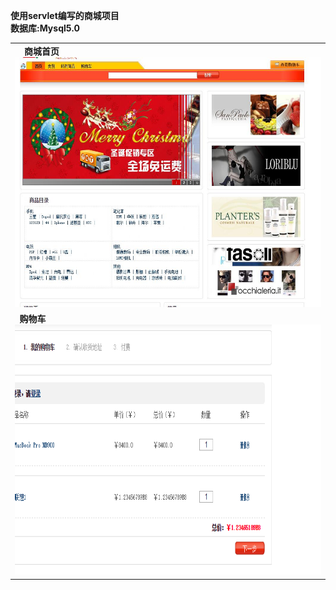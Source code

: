 
<B>使用servlet编写的商城项目</br>
数据库:Mysql5.0
</B>
<table>
<tr>
  <td>
     <B>商城首页</B>
    <img src="https://github.com/JackZhangOnly/mall-servlet/blob/master/screen/index.jpg" width="800" height="400" alt="商城首页"/>
  </td>
  
</tr>
<tr>
  <td>
       <B>购物车</B>
    <img src="https://github.com/JackZhangOnly/mall-servlet/blob/master/screen/card.png" width="800" height="400" alt="购物车"/>
  </td>
</tr>
</table>
